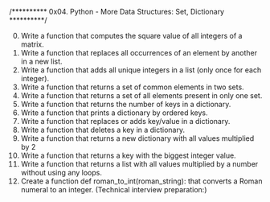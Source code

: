 /********** 0x04. Python - More Data Structures: Set, Dictionary **********/

0. Write a function that computes the square value of all integers of a matrix.
1. Write a function that replaces all occurrences of an element by another in a new list.
2. Write a function that adds all unique integers in a list (only once for each integer).
3. Write a function that returns a set of common elements in two sets.
4. Write a function that returns a set of all elements present in only one set.
5. Write a function that returns the number of keys in a dictionary.
6. Write a function that prints a dictionary by ordered keys.
7. Write a function that replaces or adds key/value in a dictionary.
8. Write a function that deletes a key in a dictionary.
9. Write a function that returns a new dictionary with all values multiplied by 2
10. Write a function that returns a key with the biggest integer value.
11. Write a function that returns a list with all values multiplied by a number without using any loops.
12. Create a function def roman_to_int(roman_string): that converts a Roman numeral to an integer. (Technical interview preparation:)

